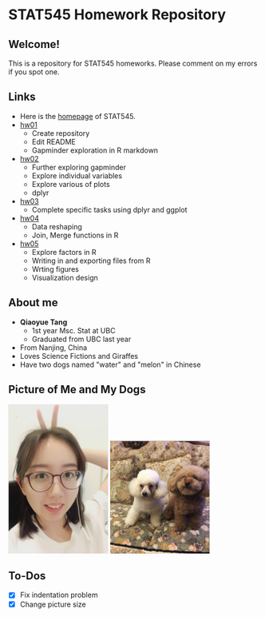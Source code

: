 # STAT545 Homework Repository

## Welcome!

This is a repository for STAT545 homeworks. Please comment on my errors if you spot one.

## Links

- Here is the [homepage](http://stat545.com) of STAT545.
- [hw01](https://github.com/qiaoyuet/STAT545-hw-Tang-Qiaoyue/tree/master/hw01)
    + Create repository
    + Edit README
    + Gapminder exploration in R markdown
- [hw02](https://github.com/qiaoyuet/STAT545-hw-Tang-Qiaoyue/tree/master/hw02)
    + Further exploring gapminder
    + Explore individual variables
    + Explore various of plots
    + dplyr
- [hw03](https://github.com/qiaoyuet/STAT545-hw-Tang-Qiaoyue/tree/master/hw03)
    + Complete specific tasks using dplyr and ggplot
- [hw04](https://github.com/qiaoyuet/STAT545-hw-Tang-Qiaoyue/tree/master/hw04)
    + Data reshaping
    + Join, Merge functions in R
- [hw05](https://github.com/qiaoyuet/STAT545-hw-Tang-Qiaoyue/tree/master/hw05)
    + Explore factors in R
    + Writing in and exporting files from R
    + Wrting figures
    + Visualization design

## About me

- **Qiaoyue Tang**
    - 1st year Msc. Stat at UBC
    - Graduated from UBC last year
- From Nanjing, China
- Loves Science Fictions and Giraffes
- Have two dogs named "water" and "melon" in Chinese

## Picture of Me and My Dogs

<img src="me.png" width="200">
<img src="watermelon.png" width="200">


## To-Dos

- [x] Fix indentation problem
- [x] Change picture size
